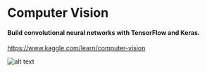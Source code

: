 # Computer Vision
#### Build convolutional neural networks with TensorFlow and Keras.


https://www.kaggle.com/learn/computer-vision


![alt text](http://url/to/img.png)
